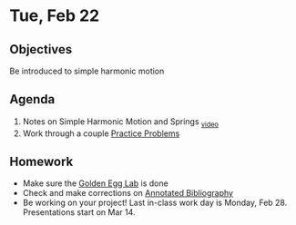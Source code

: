 Tue, Feb 22
=========    

 Objectives  
------------  
Be introduced to simple harmonic motion
 
Agenda    
---------    
1. Notes on Simple Harmonic Motion and Springs <sub>[video](https://youtu.be/zjxQrCLdrxQ)</sub>
2. Work through a couple [Practice Problems](https://avon.schoology.com/page/5527386241)


Homework  
-------------    

- Make sure the [Golden Egg Lab][lab] is done
- Check and make corrections on [Annotated Bibliography][bib]
- Be working on your project!  Last in-class work day is Monday, Feb 28.  Presentations start on Mar 14.
  
[bib]: https://avon.schoology.com/assignment/5527196339/
[lab]: https://avon.schoology.com/assignment/5527383767/
<!--stackedit_data:
eyJoaXN0b3J5IjpbLTE1ODAwODM1ODksMTMxMTc3MDkyNywyMT
I3NzA5MjMxLC0xNzczMjUxMDYsMzk2MzY5NTUwLC02Mzc3Njc3
MjAsNjQwMTY0NTk2LDU0NjI1NTkzNiwtMTczMDM4MzE3NCwxOD
UzMzMxNzM5LDE4NjM5MjMwNjksMjEwMDYwMzM2NiwtMTE5NTYz
NDIxMywtMTY2NDQ3ODg5OSwtMTUxMzg4MTQ5NCwtMTIzMzIxNT
QwNCwxMzU5MjAzMzUxLDg0NDQ2NzA3NCw1MzQ3Mzg2MjYsLTE0
NTYwOTMwOTBdfQ==
-->